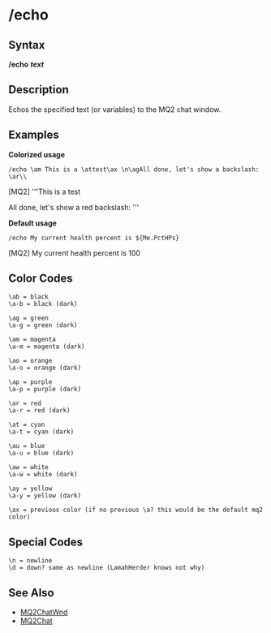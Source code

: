 # /echo

## Syntax

**/echo** _**text**_

## Description

Echos the specified text \(or variables\) to the MQ2 chat window.

## Examples

**Colorized usage**

```text
/echo \am This is a \attest\ax \n\agAll done, let's show a backslash: \ar\\
```

\[MQ2\] '''This is a test

All done, let's show a red backslash: \'''

**Default usage**

```text
/echo My current health percent is ${Me.PctHPs}
```

\[MQ2\] My current health percent is 100

## Color Codes

`\ab = black`  
`\a-b = black (dark)`

`\ag = green`  
`\a-g = green (dark)`

`\am = magenta`  
`\a-m = magenta (dark)`

`\ao = orange`  
`\a-o = orange (dark)`

`\ap = purple`  
`\a-p = purple (dark)`

`\ar = red`  
`\a-r = red (dark)`

`\at = cyan`  
`\a-t = cyan (dark)`

`\au = blue`  
`\a-u = blue (dark)`

`\aw = white`  
`\a-w = white (dark)`

`\ay = yellow`  
`\a-y = yellow (dark)`

`\ax = previous color (if no previous \a? this would be the default mq2 color)`

## Special Codes

`\n = newline`  
`\d = down? same as newline (LamahHerder knows not why)`

## See Also

* [MQ2ChatWnd](../../plugins/core-plugins/mq2chatwnd.md)
* [MQ2Chat](../../plugins/core-plugins/mq2chat.md)

